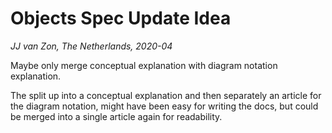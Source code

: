 Objects Spec Update Idea
========================
*JJ van Zon, The Netherlands, 2020-04*

Maybe only merge conceptual explanation with diagram notation explanation.

The split up into a conceptual explanation and then separately an article for the diagram notation, might have been easy for writing the docs, but could be merged into a single article again for readability.
